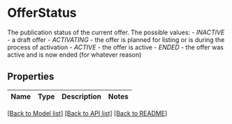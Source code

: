 # OfferStatus

The publication status of the current offer. The possible values:    - *INACTIVE* - a draft offer   - *ACTIVATING* - the offer is planned for listing or is during the process of activation   - *ACTIVE* - the offer is active   - *ENDED* - the offer was active and is now ended (for whatever reason)
## Properties
Name | Type | Description | Notes
------------ | ------------- | ------------- | -------------

[[Back to Model list]](../README.md#documentation-for-models) [[Back to API list]](../README.md#documentation-for-api-endpoints) [[Back to README]](../README.md)


